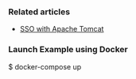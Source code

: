 ### Related articles

- [SSO with Apache Tomcat](https://www.baeldung.com/apache-tomcat-sso)

### Launch Example using Docker

$ docker-compose up
